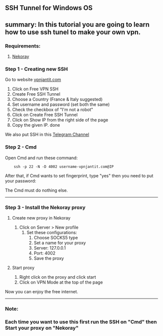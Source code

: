 ## SSH Tunnel for Windows OS

summary:
    In this tutorial you are going to learn how to use ssh tunel to make your own vpn.    
---

### Requirements:

1. <a href="https://github.com/MatsuriDayo/nekoray/releases/download/2.3/nekoray-2.3-2022-11-09-windows64.zip">Nekoray</a>

### Step 1 - Creating new SSH
Go to website [vpnjantit.com](https://vpnjantit.com)
1. Click on Free VPN SSH
2. Create Free SSH Tunnel
3. Choose a Country (France & Italy suggested)
4. Set username and password (set both the same)
5. Check the checkbox of "I'm not a robot"
6. Click on Create Free SSH Tunnel
7. Click on Show IP from the right side of the page
8. Copy the given IP.
done

We also put SSH in this <a href="https://t.me/onlysshproxy">Telegram Channel</a>

### Step 2 - Cmd
Open Cmd and run these command:

```text
    ssh -p 22 -N -D 4002 username-vpnjantit.com@IP
```

After that, if Cmd wants to set fingerprint, type "yes" then you need to put your password:

The Cmd must do nothing else.

---
### Step 3 - Install the Nekoray proxy

1. Create new proxy in Nekoray
   1. Click on Server > New profile
      1. Set these configurations:
         1. Choose SOCKS5 type
         2. Set a name for your proxy
         3. Server: 127.0.0.1
         4. Port: 4002
         5. Save the proxy

2. Start proxy
   1. Right click on the proxy and click start
   2. Click on VPN Mode at the top of the page

Now you can enjoy the free internet.

---
### Note:
### Each time you want to use this first run the SSH on "Cmd" then Start your proxy on "Nekoray"

